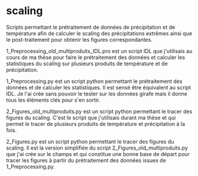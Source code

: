 # scaling
Scripts permettant le prétraitement de données de précipitation et de température afin de calculer le scaling des précipitations extrêmes ainsi que le post-traitement pour obtenir les figures correspondantes.

1_Preprocessing_old_multiproduits_IDL.pro est un script IDL que j'utilisais au cours de ma thèse pour faire le prétraitement des données et calculer les statistiques du scaling sur plusieurs produits de température et de précipitation.

1_Preprocessing.py est un script python permettant le prétraitement des données et de calculer les statistiques. Il est sensé être équivalent au script IDL. Je l'ai crée sans pouvoir le tester sur les données girafe mais il donne tous les éléments clés pour s'en sortir.

2_Figures_old_multiproduits.py est un script python permettant le tracer des figures du scaling. C'est le script que j'utilisais durant ma thèse et qui permet le tracer de plusieurs produits de température et précipitation à la fois.

2_Figures.py est un script python permettant le tracer des figures du scaling. Il est la version simplifiée du script 2_Figures_old_multiproduits.py que j'ai crée sur le champs et qui constitue une bonne base de départ pour tracer les figures à partir du prétraitement des données issues de 1_Preprocessing.py.


